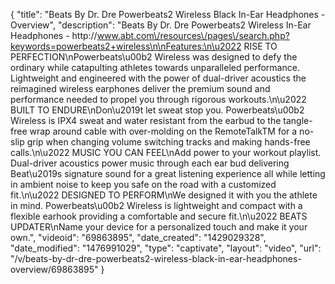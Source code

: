 {
    "title": "Beats By Dr. Dre Powerbeats2 Wireless Black In-Ear Headphones - Overview",
    "description": "Beats By Dr. Dre Powerbeats2 Wireless In-Ear Headphones - http:\/\/www.abt.com\/resources\/pages\/search.php?keywords=powerbeats2+wireless\n\nFeatures:\n\u2022 RISE TO PERFECTION\nPowerbeats\u00b2 Wireless was designed to defy the ordinary while catapulting athletes towards unparalleled performance. Lightweight and engineered with the power of dual-driver acoustics the reimagined wireless earphones deliver the premium sound and performance needed to propel you through rigorous workouts.\n\u2022 BUILT TO ENDURE\nDon\u2019t let sweat stop you. Powerbeats\u00b2 Wireless is IPX4 sweat and water resistant from the earbud to the tangle-free wrap around cable with over-molding on the RemoteTalkTM for a no-slip grip when changing volume switching tracks and making hands-free calls.\n\u2022 MUSIC YOU CAN FEEL\nAdd power to your workout playlist. Dual-driver acoustics power music through each ear bud delivering Beat\u2019s signature sound for a great listening experience all while letting in ambient noise to keep you safe on the road with a customized fit.\n\u2022 DESIGNED TO PERFORM\nWe designed it with you the athlete in mind. Powerbeats\u00b2 Wireless is lightweight and compact with a flexible earhook providing a comfortable and secure fit.\n\u2022 BEATS UPDATER\nName your device for a personalized touch and make it your own.",
    "videoid": "69863895",
    "date_created": "1429029328",
    "date_modified": "1476991029",
    "type": "captivate",
    "layout": "video",
    "url": "\/v\/beats-by-dr-dre-powerbeats2-wireless-black-in-ear-headphones-overview\/69863895"
}